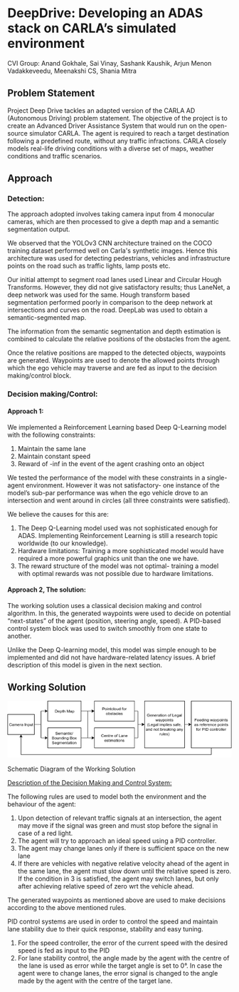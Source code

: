 # DeepDrive: Developing an ADAS stack on CARLA’s simulated environment

CVI Group: Anand Gokhale, Sai Vinay, Sashank Kaushik, Arjun Menon Vadakkeveedu, Meenakshi CS, Shania Mitra

## Problem Statement

Project Deep Drive tackles an adapted version of the CARLA AD (Autonomous Driving) problem statement. The objective of the project is to create an Advanced Driver Assistance System that would run on the open-source simulator CARLA. The agent is required to reach a target destination following a predefined route, without any traffic infractions. CARLA closely models real-life driving conditions with a diverse set of maps, weather conditions and traffic scenarios.

## Approach
### Detection: 

The approach adopted involves taking camera input from 4 monocular cameras, which are then processed to give a depth map and a semantic segmentation output. 

We observed that the YOLOv3 CNN architecture trained on the COCO training dataset performed well on Carla's synthetic images. Hence this architecture was used for detecting pedestrians, vehicles and infrastructure points on the road such as traffic lights, lamp posts etc.

Our initial attempt to segment road lanes used Linear and Circular Hough Transforms. However, they did not give satisfactory results; thus LaneNet, a deep network was used for the same. Hough transform based segmentation performed poorly in comparison to the deep network at intersections and curves on the road. DeepLab was used to obtain a semantic-segmented map.

The information from the semantic segmentation and depth estimation is combined to calculate the relative positions of the obstacles from the agent. 

Once the relative positions are mapped to the detected objects, waypoints are generated. Waypoints are used to denote the allowed points through which the ego vehicle may traverse and are fed as input to the decision making/control block.
### Decision making/Control:

#### Approach 1: 

We implemented a Reinforcement Learning based Deep Q-Learning model with the following constraints:



1. Maintain the same lane
2. Maintain constant speed
3. Reward of -inf in the event of the agent crashing onto an object

 We tested the performance of the model with these constraints in a single-agent environment. However it was not satisfactory- one instance of the model’s sub-par performance was when the ego vehicle drove to an intersection and went around in circles (all three constraints were satisfied).

We believe the causes for this are:



1. The Deep Q-Learning model used was not sophisticated enough for ADAS. Implementing Reinforcement Learning is still a research topic worldwide (to our knowledge).
2. Hardware limitations: Training a more sophisticated model would have required a more powerful graphics unit than the one we have.
3. The reward structure of the model was not optimal- training a model with optimal rewards was not possible due to hardware limitations.

#### Approach 2, The solution:

The working solution uses a classical decision making and control algorithm. In this, the generated waypoints were used to decide on potential “next-states” of the agent (position, steering angle, speed). A PID-based control system block was used to switch smoothly from one state to another.

Unlike the Deep Q-learning model, this model was simple enough to be implemented and did not have hardware-related latency issues. A brief description of this model is given in the next section.

## Working Solution

![alt_text](Carla_flowchart.png "image_tooltip")



Schematic Diagram of the Working Solution

<span style="text-decoration:underline;">Description of the Decision Making and Control System:</span>

The following rules are used to model both the environment and the behaviour of the agent:



1. Upon detection of relevant traffic signals at an intersection, the agent may move if the signal was green and must stop before the signal in case of a red light.
2. The agent will try to approach an ideal speed using a PID controller.
3. The agent may change lanes only if there is sufficient space on the new lane
4. If there are vehicles with negative relative velocity ahead of the agent in the same lane, the agent must slow down until the relative speed is zero. If the condition in 3 is satisfied, the agent may switch lanes, but only after achieving relative speed of zero wrt the vehicle ahead.

The generated waypoints as mentioned above are used to make decisions according to the above mentioned rules. 

PID control systems are used in order to control the speed and maintain lane stability due to their quick response, stability and easy tuning.



1. For the speed controller, the error of the current speed with the desired speed is fed as input to the PID
2. For lane stability control, the angle made by the agent with the centre of the lane is used as error while the target angle is set to 0°. In case the agent were to change lanes, the error signal is changed to the angle made by the agent with the centre of the target lane. 
